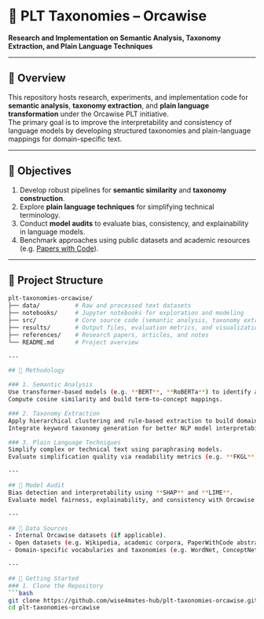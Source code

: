 # 🧠 PLT Taxonomies – Orcawise  
**Research and Implementation on Semantic Analysis, Taxonomy Extraction, and Plain Language Techniques**

---

## 📘 Overview
This repository hosts research, experiments, and implementation code for **semantic analysis**, **taxonomy extraction**, and **plain language transformation** under the Orcawise PLT initiative.  
The primary goal is to improve the interpretability and consistency of language models by developing structured taxonomies and plain-language mappings for domain-specific text.

---

## 🎯 Objectives
1. Develop robust pipelines for **semantic similarity** and **taxonomy construction**.  
2. Explore **plain language techniques** for simplifying technical terminology.  
3. Conduct **model audits** to evaluate bias, consistency, and explainability in language models.  
4. Benchmark approaches using public datasets and academic resources (e.g. [Papers with Code](https://paperswithcode.com)).  

---

## 🧩 Project Structure
```bash
plt-taxonomies-orcawise/
├── data/          # Raw and processed text datasets
├── notebooks/     # Jupyter notebooks for exploration and modeling
├── src/           # Core source code (semantic analysis, taxonomy extraction, etc.)
├── results/       # Output files, evaluation metrics, and visualizations
├── references/    # Research papers, articles, and notes
└── README.md      # Project overview

---

## 🧠 Methodology

### 1. Semantic Analysis
Use transformer-based models (e.g. **BERT**, **RoBERTa**) to identify and cluster semantically related terms.  
Compute cosine similarity and build term-to-concept mappings.

### 2. Taxonomy Extraction
Apply hierarchical clustering and rule-based extraction to build domain-specific taxonomies.  
Integrate keyword taxonomy generation for better NLP model interpretability.

### 3. Plain Language Techniques
Simplify complex or technical text using paraphrasing models.  
Evaluate simplification quality via readability metrics (e.g. **FKGL**, **SARI**).

---

## 🧮 Model Audit
Bias detection and interpretability using **SHAP** and **LIME**.  
Evaluate model fairness, explainability, and consistency with Orcawise standards.

---

## 🔗 Data Sources
- Internal Orcawise datasets (if applicable).  
- Open datasets (e.g. Wikipedia, academic corpora, PaperWithCode abstracts).  
- Domain-specific vocabularies and taxonomies (e.g. WordNet, ConceptNet).  

---

## 🚀 Getting Started
### 1. Clone the Repository
```bash
git clone https://github.com/wise4mates-hub/plt-taxonomies-orcawise.git
cd plt-taxonomies-orcawise
